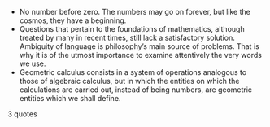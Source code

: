  - No number before zero. The numbers may go on forever, but like the cosmos, they have a beginning.
 - Questions that pertain to the foundations of mathematics, although treated by many in recent times, still lack a satisfactory solution. Ambiguity of language is philosophy’s main source of problems. That is why it is of the utmost importance to examine attentively the very words we use.
 - Geometric calculus consists in a system of operations analogous to those of algebraic calculus, but in which the entities on which the calculations are carried out, instead of being numbers, are geometric entities which we shall define.

3 quotes